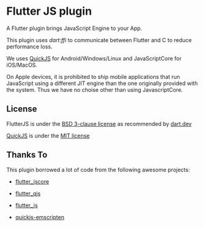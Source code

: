 # Flutter JS plugin

A Flutter plugin brings JavaScript Engine to your App.

This plugin uses *dart:ffi* to communicate between Flutter and C to reduce performance loss.

We uses [QuickJS](https://bellard.org/quickjs/) for Android/Windows/Linux and JavaScriptCore for iOS/MacOS. 

On Apple devices, it is prohibited to ship mobile applications that run JavaScript using a different JIT engine than the one originally provided with the system. Thus we have no choise other than using JavascriptCore.

## License

FlutterJS is under the [BSD 3-clause license](https://opensource.org/licenses/BSD-3-Clause) as recommended by [dart.dev](https://dart.dev/tools/pub/publishing)

[QuickJS](https://bellard.org/quickjs/) is under the [MIT license](https://opensource.org/licenses/MIT)

## Thanks To

This plugin borrowed a lot of code from the following awesome projects:

- [flutter_jscore](https://github.com/xuelongqy/flutter_jscore.git)

- [flutter_qjs](https://github.com/ekibun/flutter_qjs)

- [flutter_js](https://github.com/abner/flutter_js.git)

- [quickjs-emscripten](https://github.com/justjake/quickjs-emscripten.git)
